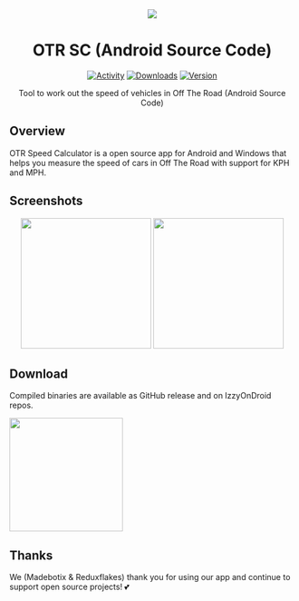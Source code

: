 <div align="center">

<img src="https://github.com/OTR-Speed-Calculator/android/blob/main/app/src/main/res/mipmap-xxxhdpi/ic_launcher.png">

# OTR SC (Android Source Code)

[![Activity](https://img.shields.io/github/commit-activity/m/OTR-Speed-Calculator/android)](https://github.com/OTR-Speed-Calculator/android/commits/main)
[![Downloads](https://img.shields.io/github/downloads/OTR-Speed-Calculator/android/total)](https://github.com/OTR-Speed-Calculator/android/releases)
[![Version](https://img.shields.io/github/v/release/OTR-Speed-Calculator/android?display_name=tag)](https://github.com/OTR-Speed-Calculator/android/releases/latest)

Tool to work out the speed of vehicles in Off The Road (Android Source Code)

</div>

## Overview
OTR Speed Calculator is a open source app for Android and Windows that helps you measure the speed of cars in Off The Road with support for KPH and MPH.

## Screenshots

<div align="center">

<img src="https://github.com/OTR-Speed-Calculator/android/blob/main/assets/screenshots/01.png" width="230px"/>
<img src="https://github.com/OTR-Speed-Calculator/android/blob/main/assets/screenshots/02.png" width="230px"/>

</div>

## Download
Compiled binaries are available as GitHub release and on IzzyOnDroid repos.

<a href="https://apt.izzysoft.de/fdroid/index/apk/org.otrsc.android" target=_blank><img src="https://gitlab.com/IzzyOnDroid/repo/-/raw/master/assets/IzzyOnDroid.png" width="200px"></a>

## Thanks

We (Madebotix & Reduxflakes) thank you for using our app and continue to support open source projects! 💕
